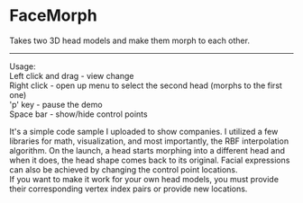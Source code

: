 FaceMorph
=========

Takes two 3D head models and make them morph to each other.

------------------------------------------------------------------

Usage:  
Left click and drag - view change  
Right click - open up menu to select the second head (morphs to the first one)  
'p' key - pause the demo  
Space bar - show/hide control points

It's a simple code sample I uploaded to show companies. I utilized a few libraries for math, visualization, and most importantly, the RBF interpolation algorithm. On the launch, a head starts morphing into a different head and when it does, the head shape comes back to its original. Facial expressions can also be achieved by changing the control point locations.  
If you want to make it work for your own head models, you must provide their corresponding vertex index pairs or provide new locations.
